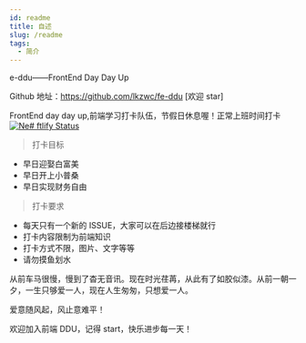 ```yaml
---
id: readme
title: 自述
slug: /readme
tags:
  - 简介
---
```


e-ddu——FrontEnd Day Day Up

Github 地址：https://github.com/lkzwc/fe-ddu [欢迎 star]

FrontEnd day day up,前端学习打卡队伍，节假日休息喔！正常上班时间打卡
[![Ne# ftlify Status](https://api.netlify.com/api/v1/badges/d08c148a-e70a-4c69-86a4-2b0eb8684459/deploy-status)](https://app.netlify.com/sites/lkzwc/deploys)

> 打卡目标

- 早日迎娶白富美
- 早日开上小普桑
- 早日实现财务自由

> 打卡要求

- 每天只有一个新的 ISSUE，大家可以在后边接楼梯就行
- 打卡内容限制为前端知识
- 打卡方式不限，图片、文字等等
- 请勿摸鱼划水

从前车马很慢，慢到了杳无音讯。现在时光荏苒，从此有了如胶似漆。从前一朝一夕，一生只够爱一人，现在人生匆匆，只想爱一人。

爱意随风起，风止意难平！

欢迎加入前端 DDU，记得 start，快乐进步每一天！

